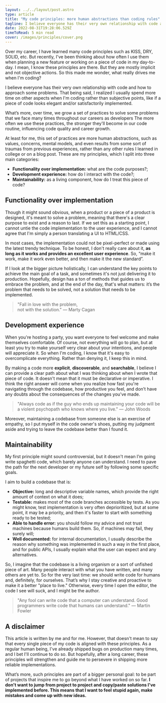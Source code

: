 ```yaml
---
layout: ../../layout/post.astro
type: article
title: "My code principles: more human abstractions than coding rules"
tagline: I believe everyone has their very own relationship with code and how to approach some problems, and these are my own.
date: 2022-08-31T19:28:06.529Z
timeToRead: 5 min read
cover: /images/principles/cover.png
---
```


Over my career, I have learned many code principles such as KISS, DRY, SOLID, etc. But recently, I've been thinking about how often I use them when planning a new feature or working on a piece of code in my day-to-day. I mean, I know these principles are there. But they are mostly implicit and not objective actions. So this made me wonder, what really drives me when I'm coding? 

I believe everyone has their very own relationship with code and how to approach some problems. That being said, I realized I usually spend more time on other aspects when I'm coding rather than subjective points, like if a piece of code looks elegant and/or satisfactorily implemented. 

What’s more, over time, we grow a set of practices to solve some problems that we face many times throughout our careers as developers The more often we use these practices, the stronger they'll become in our code routine, influencing code quality and career growth. 

At least for me, this set of practices are more human abstractions, such as values, concerns, mental models, and even results from some sort of traumas from previous experiences, rather than any other rules I learned in college or on a blog post. These are my principles, which I split into three main categories:

- **Functionality over implementation:** what are the code purposes?;
- **Development experience:** how do I interact with the code?;
- **Maintainability:** as a living component, how do I treat this piece of code?

## Functionality over implementation

Though it might sound obvious, when a product or a piece of a product is designed, it's meant to solve a problem, meaning that there's a clear purpose to exist and a reason to last. If we set this as a starting point, I cannot untie the code implementation to the user experience, and I cannot agree that I'm simply a person translating a UI to HTML/CSS.

In most cases, the implementation could not be pixel-perfect or made using the latest trendy technique. To be honest, I don't really care about it, **as long as it works and provides an excellent user experience**. So, “make it work, make it work even better, and then make it the new standard”.

If I look at the bigger picture holistically, I can understand the key points to achieve the main goal of a task, and sometimes it's not just delivering it to production. Hopefully, design has a ton of methods that guides us to embrace the problem, and at the end of the day, that's what matters: it’s the problem that needs to be solved, not a solution that needs to be implemented.


> "Fall in love with the problem,<br/> not with the solution." <span>― Marty Cagan</span>

## Development experience

When you're hosting a party, you want everyone to feel welcome and make themselves comfortable. Of course, not everything will go to plan, but at least you try to make yourself very clear about your intentions, and people will appreciate it. So when I'm coding, I know that it's easy to overcomplicate everything. Rather than denying it, I keep this in mind.  

By making a code more **explicit**, **discoverable**, and **searchable**, I believe I can provide a clear path about what I was thinking about when I wrote that piece of code. It doesn't mean that it must be declarative or imperative. I think the right answer will come when you realize how fast you're navigating through the codebase, how productive you feel, and don’t have any doubts about the consequences of the changes you’ve made.


> "Always code as if the guy who ends up maintaining your code will be a violent psychopath who knows where you live." <span> ― John Woods</span>

Moreover, maintaining a codebase from someone else is an exercise of empathy, so I put myself in the code owner's shoes, putting my judgment aside and trying to leave the codebase better than I found it. 


## Maintainability

My first principle might sound controversial, but it doesn't mean I’m going write spaghetti code, which barely anyone can understand. I need to pave the path for the next developer or my future self by following some specific goals. 

I aim to build a codebase that is:
- **Objective:** long and descriptive variable names, which provide the right amount of context on what it does;
- **Testable:** makes most of the code branches accessible by tests. As you might know, test implementation is very often deprioritized, but at some point, it may be a priority, and then it's faster to start with something ready to be tested;
- **Able to handle error:** you should follow my advice and not  trust machines because humans build them. So, if machines may fail, they surely will;
- **Well documented:** for internal documentation, I usually describe the reason why something was implemented in such a way in the first place, and for public APIs, I usually explain what the user can expect and any alternatives.
 
So, I imagine that the codebase is a living organism or a sort of unfished piece of art. Many people interact with what you have written, and many others are yet to. So for the very last time: we should write code for humans and, definitely, for ourselves. That’s why I stay creative and proactive to make it a better "place to live." Otherwise, every time I open the editor, the code I see will suck, and I might be the author.

> "Any fool can write code that a computer can understand. Good programmers write code that humans can understand." <span>― Martin Fowler</span>

## A disclaimer

This article is written by me and for me. However, that doesn't mean to say that every single piece of my code is aligned with these principles. As a regular human being, I've already shipped bugs on production many times, and I bet I'll continue to do so. But hopefully, after a long career, these principles will strengthen and guide me to persevere in shipping more reliable implementations. 

What’s more, such principles are part of a bigger personal goal: to be part of projects that inspire me to go beyond what I have worked on so far. **I don't want to jump from project to project and copy/paste solutions I've implemented before. This means that I want to feel stupid again, make mistakes and come up with new ideas.**

